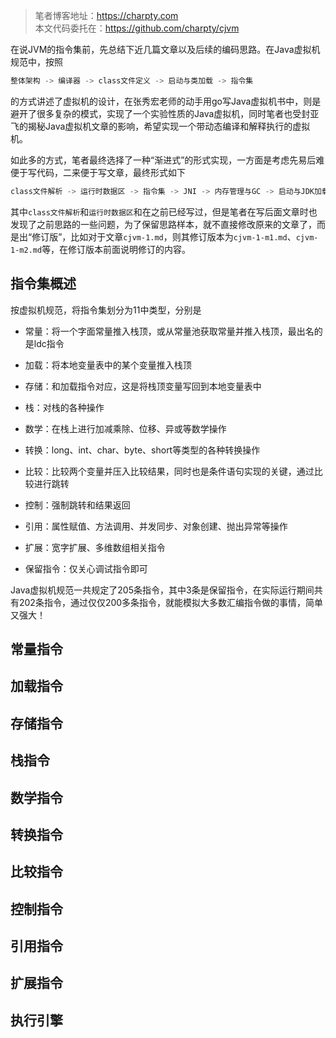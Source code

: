 > 笔者博客地址：https://charpty.com       
> 本文代码委托在：https://github.com/charpty/cjvm



在说JVM的指令集前，先总结下近几篇文章以及后续的编码思路。在Java虚拟机规范中，按照

```java
整体架构 -> 编译器 -> class文件定义 -> 启动与类加载 -> 指令集
```

的方式讲述了虚拟机的设计，在张秀宏老师的动手用go写Java虚拟机书中，则是避开了很多复杂的模式，实现了一个实验性质的Java虚拟机，同时笔者也受封亚飞的揭秘Java虚拟机文章的影响，希望实现一个带动态编译和解释执行的虚拟机。

如此多的方式，笔者最终选择了一种“渐进式”的形式实现，一方面是考虑先易后难便于写代码，二来便于写文章，最终形式如下

```java
class文件解析 -> 运行时数据区 -> 指令集 -> JNI -> 内存管理与GC -> 启动与JDK加载 -> 实战运行网站 -> JIT
```

其中`class文件解析`和`运行时数据区`和在之前已经写过，但是笔者在写后面文章时也发现了之前思路的一些问题，为了保留思路样本，就不直接修改原来的文章了，而是出“修订版”，比如对于文章`cjvm-1.md`，则其修订版本为`cjvm-1-m1.md`、`cjvm-1-m2.md`等，在修订版本前面说明修订的内容。



## 指令集概述

按虚拟机规范，将指令集划分为11中类型，分别是

- 常量：将一个字面常量推入栈顶，或从常量池获取常量并推入栈顶，最出名的是ldc指令

- 加载：将本地变量表中的某个变量推入栈顶

- 存储：和加载指令对应，这是将栈顶变量写回到本地变量表中

- 栈：对栈的各种操作

- 数学：在栈上进行加减乘除、位移、异或等数学操作

- 转换：long、int、char、byte、short等类型的各种转换操作

- 比较：比较两个变量并压入比较结果，同时也是条件语句实现的关键，通过比较进行跳转

- 控制：强制跳转和结果返回

- 引用：属性赋值、方法调用、并发同步、对象创建、抛出异常等操作

- 扩展：宽字扩展、多维数组相关指令

- 保留指令：仅关心调试指令即可



Java虚拟机规范一共规定了205条指令，其中3条是保留指令，在实际运行期间共有202条指令，通过仅仅200多条指令，就能模拟大多数汇编指令做的事情，简单又强大！



## 常量指令





## 加载指令

## 存储指令

## 栈指令

## 数学指令

## 转换指令

## 比较指令

## 控制指令

## 引用指令

## 扩展指令

## 执行引擎














